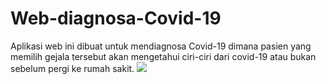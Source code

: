 # Web-diagnosa-Covid-19
Aplikasi web ini dibuat untuk mendiagnosa Covid-19 dimana pasien yang memilih gejala tersebut akan mengetahui ciri-ciri dari covid-19 atau bukan sebelum pergi ke rumah sakit.
![](https://img.shields.io/badge/<GO>-<BACK>-informational?style=flat&logo=<LOGO_NAME>&logoColor=white&color=2bbc8a)
